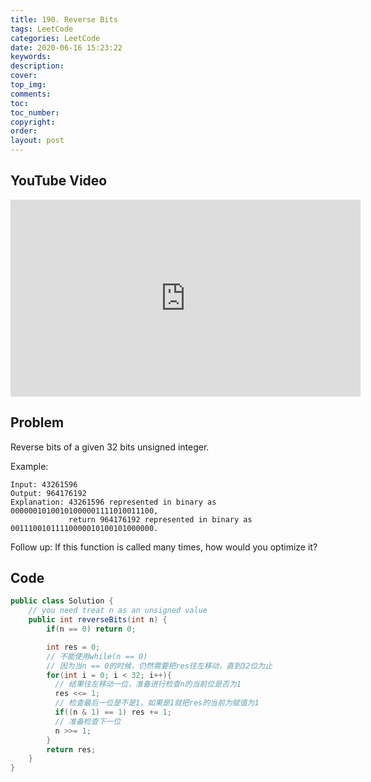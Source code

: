 ```yaml
---
title: 190. Reverse Bits
tags: LeetCode
categories: LeetCode
date: 2020-06-16 15:23:22
keywords:
description:
cover:
top_img:
comments:
toc:
toc_number:
copyright:
order:
layout: post
---
```


## YouTube Video

<iframe width="560" height="315" src="https://www.youtube.com/embed/OJE5k71dH1U" frameborder="0" allow="accelerometer; autoplay; encrypted-media; gyroscope; picture-in-picture" allowfullscreen></iframe>

## Problem

Reverse bits of a given 32 bits unsigned integer.

Example:

```
Input: 43261596
Output: 964176192
Explanation: 43261596 represented in binary as 00000010100101000001111010011100,
             return 964176192 represented in binary as 00111001011110000010100101000000.
```

Follow up:
If this function is called many times, how would you optimize it?

## Code

```java
public class Solution {
    // you need treat n as an unsigned value
    public int reverseBits(int n) {
        if(n == 0) return 0;

        int res = 0;
        // 不能使用while(n == 0)
        // 因为当n == 0的时候，仍然需要把res往左移动，直到32位为止
        for(int i = 0; i < 32; i++){
          // 结果往左移动一位，准备进行检查n的当前位是否为1
          res <<= 1;
          // 检查最后一位是不是1，如果是1就把res的当前为赋值为1
          if((n & 1) == 1) res += 1;
          // 准备检查下一位
          n >>= 1;
        }
        return res;
    }
}
```
